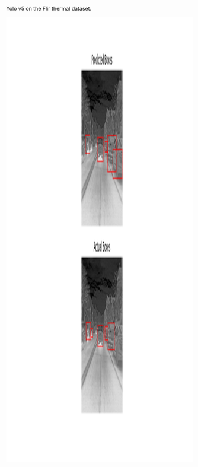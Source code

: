 Yolo v5 on the Flir thermal dataset.

<img src="./run_experiment/car_and_others/pred_pngs/result.png" width="600" height="1200">

